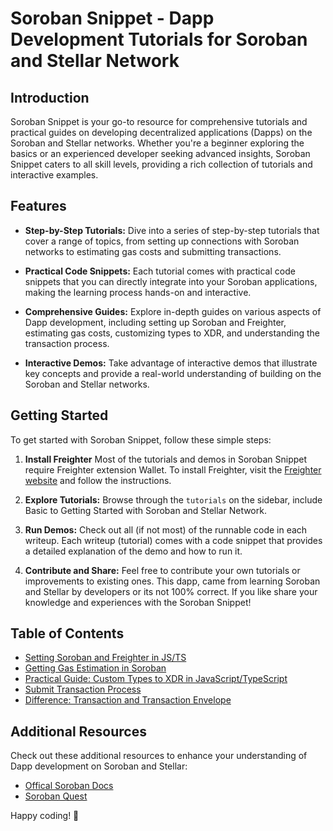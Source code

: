 # Soroban Snippet - Dapp Development Tutorials for Soroban and Stellar Network

## Introduction

Soroban Snippet is your go-to resource for comprehensive tutorials and practical guides on developing decentralized applications (Dapps) on the Soroban and Stellar networks. Whether you're a beginner exploring the basics or an experienced developer seeking advanced insights, Soroban Snippet caters to all skill levels, providing a rich collection of tutorials and interactive examples.

## Features

- **Step-by-Step Tutorials:** Dive into a series of step-by-step tutorials that cover a range of topics, from setting up connections with Soroban networks to estimating gas costs and submitting transactions.

- **Practical Code Snippets:** Each tutorial comes with practical code snippets that you can directly integrate into your Soroban applications, making the learning process hands-on and interactive.

- **Comprehensive Guides:** Explore in-depth guides on various aspects of Dapp development, including setting up Soroban and Freighter, estimating gas costs, customizing types to XDR, and understanding the transaction process.

- **Interactive Demos:** Take advantage of interactive demos that illustrate key concepts and provide a real-world understanding of building on the Soroban and Stellar networks.

## Getting Started

To get started with Soroban Snippet, follow these simple steps:

1. **Install Freighter**
   Most of the tutorials and demos in Soroban Snippet require Freighter extension Wallet. To install Freighter, visit the [Freighter website](https://www.freighter.app/) and follow the instructions.

2. **Explore Tutorials:**
   Browse through the `tutorials` on the sidebar, include Basic to Getting Started with Soroban and Stellar Network.

3. **Run Demos:**
   Check out all (if not most) of the runnable code in each writeup. Each writeup (tutorial) comes with a code snippet that provides a detailed explanation of the demo and how to run it.

4. **Contribute and Share:**
   Feel free to contribute your own tutorials or improvements to existing ones. This dapp, came from learning Soroban and Stellar by developers or its not 100% correct. If you like share your knowledge and experiences with the Soroban Snippet!

## Table of Contents

- [Setting Soroban and Freighter in JS/TS](tutorials/setting-up-soroban-and-freighter.md)
- [Getting Gas Estimation in Soroban](tutorials/gas-estimation-in-soroban.md)
- [Practical Guide: Custom Types to XDR in JavaScript/TypeScript](tutorials/custom-types-to-xdr.md)
- [Submit Transaction Process](tutorials/submit-transaction-process.md)
- [Difference: Transaction and Transaction Envelope](tutorials/difference-transaction-and-envelope.md)

## Additional Resources

Check out these additional resources to enhance your understanding of Dapp development on Soroban and Stellar:

- [Offical Soroban Docs](https://soroban.stellar.org/docs)
- [Soroban Quest](https://quest.stellar.org/soroban)

Happy coding! 🚀

